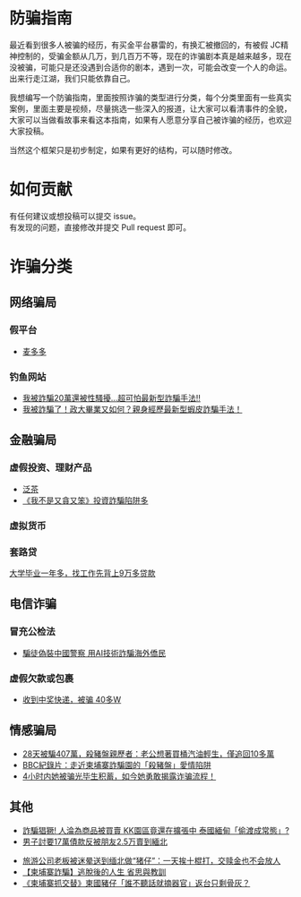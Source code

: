 # 防骗指南
最近看到很多人被骗的经历，有买金平台暴雷的，有换汇被撤回的，有被假 JC精神控制的，受骗金额从几万，到几百万不等，现在的诈骗剧本真是越来越多，现在没被骗，可能只是还没遇到合适你的剧本，遇到一次，可能会改变一个人的命运。出来行走江湖，我们只能依靠自己。

我想编写一个防骗指南，里面按照诈骗的类型进行分类，每个分类里面有一些真实案例，里面主要是视频，尽量挑选一些深入的报道，让大家可以看清事件的全貌，大家可以当做看故事来看这本指南，如果有人愿意分享自己被诈骗的经历，也欢迎大家投稿。

当然这个框架只是初步制定，如果有更好的结构，可以随时修改。
# 如何贡献
有任何建议或想投稿可以提交 issue。  
有发现的问题，直接修改并提交 Pull request 即可。


# 诈骗分类
## 网络骗局

### 假平台
  * [麦多多](fake-platform/mai-duo-duo.md)
### 钓鱼网站
  * [我被詐騙20萬還被性騷擾…超可怕最新型詐騙手法‼️](https://www.youtube.com/watch?v=AQKI5euzR78)
  * [我被詐騙了！政大畢業又如何？親身經歷最新型蝦皮詐騙手法！](https://www.youtube.com/watch?v=hQpHT_n-oVY)

## 金融骗局

### 虚假投资、理财产品
  * [泛茶](fake-investment/fan-cha.md)
  * [《我不是又貪又笨》投資詐騙陷阱多](https://www.youtube.com/watch?v=i0MbYQ6k3tw)


### 虚拟货币
### 套路贷
[大学毕业一年多，找工作先背上9万多贷款](https://www.bilibili.com/video/BV1fmUBYNECs/?vd_source=ae63028fedcea32958762ef71a228448)

## 电信诈骗

### 冒充公检法
- [騙徒偽裝中國警察 用AI技術詐騙海外僑民](fake-police/ai-fake-police)

### 虚假欠款或包裹
- [收到中奖快递，被骗 40多W](https://www.douyin.com/video/7442958722462207282)

## 情感骗局
* [28天被騙407萬，殺豬盤親歷者：老公想著買桶汽油輕生，僅追回10多萬](https://www.youtube.com/watch?v=bXNGJnp1NLU)
* [BBC紀錄片：走近柬埔寨詐騙園的「殺豬盤」愛情陷阱](https://www.youtube.com/watch?v=D_HrGegGc0E&rco=1)
* [4小时内她被骗光毕生积蓄，如今她勇敢揭露诈骗流程！](https://www.youtube.com/watch?v=q6q05o8f2_o)


## 其他
- [詐騙猖獗! 人淪為商品被買賣 KK園區竟還在擴張中 泰國緬甸「偷渡成常態」?](https://www.youtube.com/watch?v=IUDcigzXTF4)
- [男子討要17萬債款反被朋友2.5万賣到緬北](https://www.youtube.com/watch?v=maU2Oap3HqY)
* [旅游公司老板被迷晕送到缅北做“猪仔”：一天挨十棍打，交赎金也不会放人](https://www.youtube.com/watch?v=uKFh9CC94QU)
* [【柬埔寨詐騙】逃脫後的人生 省思與教訓](https://www.youtube.com/watch?v=IiiWA4D_hg4)
* [《柬埔寨抓交替》柬國豬仔「誰不聽話就摘器官」返台只剩骨灰？](https://www.youtube.com/watch?v=8rCY5JL06b4)

